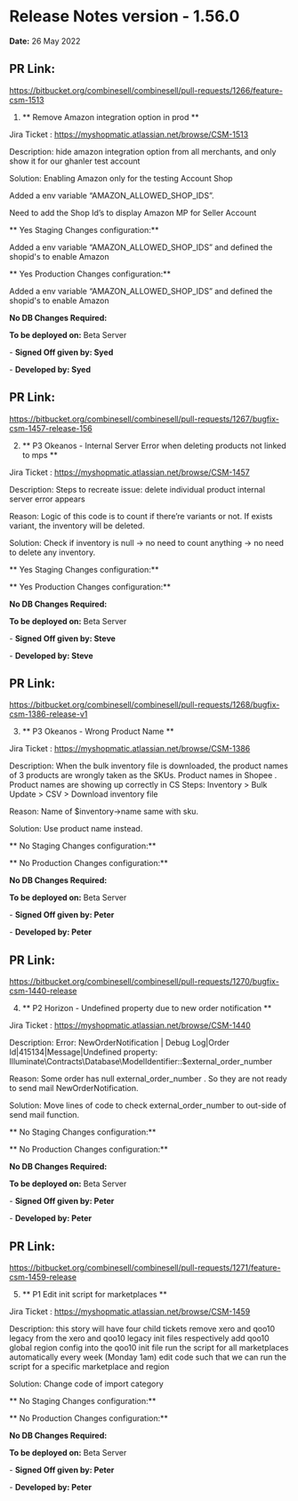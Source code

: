 # Release Notes version - 1.56.0

**Date:** 26 May 2022
## PR Link:
https://bitbucket.org/combinesell/combinesell/pull-requests/1266/feature-csm-1513

1. ** Remove Amazon integration option in prod **

Jira Ticket : https://myshopmatic.atlassian.net/browse/CSM-1513

Description:
hide amazon integration option from all merchants, and only show it for our ghanler test account

Solution:
Enabling Amazon only for the testing Account Shop

Added a env variable  “AMAZON_ALLOWED_SHOP_IDS”.

Need to add the Shop Id’s to display Amazon MP for Seller Account

** Yes Staging Changes configuration:**

Added a env variable  “AMAZON_ALLOWED_SHOP_IDS” and defined the shopid's to enable Amazon

** Yes Production Changes configuration:**

Added a env variable  “AMAZON_ALLOWED_SHOP_IDS” and defined the shopid's to enable Amazon

**No DB Changes Required:**

**To be deployed on:** Beta Server

\- **Signed Off given by: Syed**

\- **Developed by: Syed**

## PR Link:
https://bitbucket.org/combinesell/combinesell/pull-requests/1267/bugfix-csm-1457-release-156

2. ** P3 Okeanos - Internal Server Error when deleting products not linked to mps **

Jira Ticket : https://myshopmatic.atlassian.net/browse/CSM-1457

Description: Steps to recreate issue:
                delete individual product
                internal server error appears

Reason: Logic of this code is to count if there’re variants or not. If exists variant, the inventory will be deleted.

Solution: Check if inventory is null → no need to count anything → no need to delete any inventory.

** Yes Staging Changes configuration:**

** Yes Production Changes configuration:**

**No DB Changes Required:**

**To be deployed on:** Beta Server

\- **Signed Off given by: Steve**

\- **Developed by: Steve**

## PR Link:
https://bitbucket.org/combinesell/combinesell/pull-requests/1268/bugfix-csm-1386-release-v1

3. ** P3 Okeanos - Wrong Product Name **

Jira Ticket : https://myshopmatic.atlassian.net/browse/CSM-1386

Description:
    When the bulk inventory file is downloaded, the product names of 3 products are wrongly taken as the SKUs.
    Product names in Shopee . Product names are showing up correctly in CS
    Steps: Inventory > Bulk Update > CSV > Download inventory file

Reason: Name of $inventory->name same with sku.

Solution: Use product name instead.

** No Staging Changes configuration:**

** No Production Changes configuration:**

**No DB Changes Required:**

**To be deployed on:** Beta Server

\- **Signed Off given by: Peter**

\- **Developed by: Peter**

## PR Link:
https://bitbucket.org/combinesell/combinesell/pull-requests/1270/bugfix-csm-1440-release

4. ** P2 Horizon - Undefined property due to new order notification **

Jira Ticket : https://myshopmatic.atlassian.net/browse/CSM-1440

Description:
    Error: NewOrderNotification | Debug Log|Order Id|415134|Message|Undefined property: Illuminate\Contracts\Database\ModelIdentifier::$external_order_number

Reason: Some order has null external_order_number . So they are not ready to send mail NewOrderNotification.

Solution: Move lines of code to check external_order_number to out-side of send mail function.

** No Staging Changes configuration:**

** No Production Changes configuration:**

**No DB Changes Required:**

**To be deployed on:** Beta Server

\- **Signed Off given by: Peter**

\- **Developed by: Peter**

## PR Link:
https://bitbucket.org/combinesell/combinesell/pull-requests/1271/feature-csm-1459-release

5. ** P1 Edit init script for marketplaces **

Jira Ticket : https://myshopmatic.atlassian.net/browse/CSM-1459

Description:
    this story will have four child tickets
        remove xero and qoo10 legacy from the xero and qoo10 legacy init files respectively 
        add qoo10 global region config into the qoo10 init file
        run the script for all marketplaces automatically every week (Monday 1am)
        edit code such that we can run the script for a specific marketplace and region 

Solution: Change code of import category

** No Staging Changes configuration:**

** No Production Changes configuration:**

**No DB Changes Required:**

**To be deployed on:** Beta Server

\- **Signed Off given by: Peter**

\- **Developed by: Peter**

